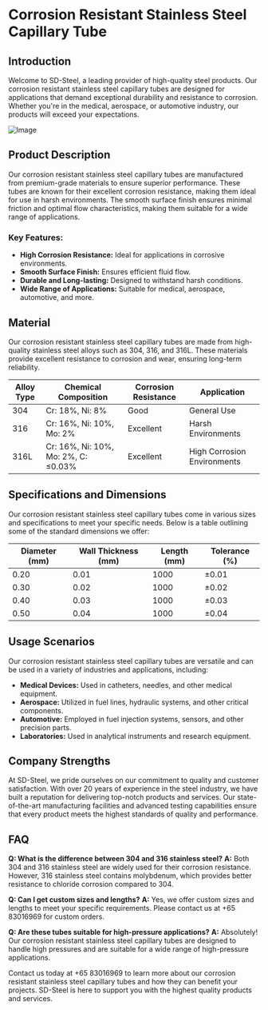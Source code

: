# Corrosion Resistant Stainless Steel Capillary Tube

## Introduction

Welcome to SD-Steel, a leading provider of high-quality steel products. Our corrosion resistant stainless steel capillary tubes are designed for applications that demand exceptional durability and resistance to corrosion. Whether you're in the medical, aerospace, or automotive industry, our products will exceed your expectations.

![Image](https://github.com/user-attachments/assets/2567258e-e124-4816-932d-1809bd27ef0b)

## Product Description

Our corrosion resistant stainless steel capillary tubes are manufactured from premium-grade materials to ensure superior performance. These tubes are known for their excellent corrosion resistance, making them ideal for use in harsh environments. The smooth surface finish ensures minimal friction and optimal flow characteristics, making them suitable for a wide range of applications.

### Key Features:
- **High Corrosion Resistance:** Ideal for applications in corrosive environments.
- **Smooth Surface Finish:** Ensures efficient fluid flow.
- **Durable and Long-lasting:** Designed to withstand harsh conditions.
- **Wide Range of Applications:** Suitable for medical, aerospace, automotive, and more.

## Material

Our corrosion resistant stainless steel capillary tubes are made from high-quality stainless steel alloys such as 304, 316, and 316L. These materials provide excellent resistance to corrosion and wear, ensuring long-term reliability.

| Alloy Type | Chemical Composition | Corrosion Resistance | Application |
|------------|----------------------|----------------------|-------------|
| 304        | Cr: 18%, Ni: 8%       | Good                 | General Use |
| 316        | Cr: 16%, Ni: 10%, Mo: 2% | Excellent         | Harsh Environments |
| 316L       | Cr: 16%, Ni: 10%, Mo: 2%, C: ≤0.03% | Excellent | High Corrosion Environments |

## Specifications and Dimensions

Our corrosion resistant stainless steel capillary tubes come in various sizes and specifications to meet your specific needs. Below is a table outlining some of the standard dimensions we offer:

| Diameter (mm) | Wall Thickness (mm) | Length (mm) | Tolerance (%) |
|---------------|---------------------|-------------|---------------|
| 0.20          | 0.01                | 1000        | ±0.01         |
| 0.30          | 0.02                | 1000        | ±0.02         |
| 0.40          | 0.03                | 1000        | ±0.03         |
| 0.50          | 0.04                | 1000        | ±0.04         |

## Usage Scenarios

Our corrosion resistant stainless steel capillary tubes are versatile and can be used in a variety of industries and applications, including:

- **Medical Devices:** Used in catheters, needles, and other medical equipment.
- **Aerospace:** Utilized in fuel lines, hydraulic systems, and other critical components.
- **Automotive:** Employed in fuel injection systems, sensors, and other precision parts.
- **Laboratories:** Used in analytical instruments and research equipment.

## Company Strengths

At SD-Steel, we pride ourselves on our commitment to quality and customer satisfaction. With over 20 years of experience in the steel industry, we have built a reputation for delivering top-notch products and services. Our state-of-the-art manufacturing facilities and advanced testing capabilities ensure that every product meets the highest standards of quality and performance.

## FAQ

**Q: What is the difference between 304 and 316 stainless steel?**
**A:** Both 304 and 316 stainless steel are widely used for their corrosion resistance. However, 316 stainless steel contains molybdenum, which provides better resistance to chloride corrosion compared to 304.

**Q: Can I get custom sizes and lengths?**
**A:** Yes, we offer custom sizes and lengths to meet your specific requirements. Please contact us at +65 83016969 for custom orders.

**Q: Are these tubes suitable for high-pressure applications?**
**A:** Absolutely! Our corrosion resistant stainless steel capillary tubes are designed to handle high pressures and are suitable for a wide range of high-pressure applications.

Contact us today at +65 83016969 to learn more about our corrosion resistant stainless steel capillary tubes and how they can benefit your projects. SD-Steel is here to support you with the highest quality products and services.